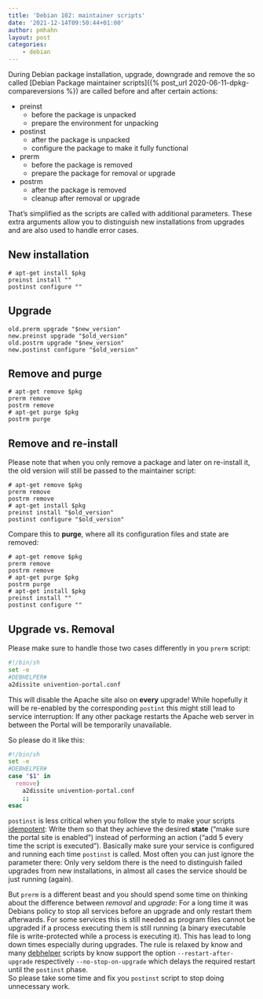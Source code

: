```yaml
---
title: 'Debian 102: maintainer scripts'
date: '2021-12-14T09:50:44+01:00'
author: pmhahn
layout: post
categories:
    - debian
---
```


During Debian package installation, upgrade, downgrade and remove the so called [Debian Package maintainer scripts]({% post_url 2020-06-11-dpkg-compareversions %}) are called before and after certain actions:

- preinst
  - before the package is unpacked
  - prepare the environment for unpacking
- postinst
  - after the package is unpacked
  - configure the package to make it fully functional
- prerm
  - before the package is removed
  - prepare the package for removal or upgrade
- postrm
  - after the package is removed
  - cleanup after removal or upgrade

That’s simplified as the scripts are called with additional parameters. These extra arguments allow you to distinguish new installations from upgrades and are also used to handle error cases.

## New installation

```console
# apt-get install $pkg
preinst install ""
postinst configure ""
```

## Upgrade

```
old.prerm upgrade "$new_version"
new.preinst upgrade "$old_version"
old.postrm upgrade "$new_version"
new.postinst configure "$old_version"
```

## Remove and purge

```console
# apt-get remove $pkg
prerm remove
postrm remove
# apt-get purge $pkg
postrm purge
```

## Remove and re-install

Please note that when you only remove a package and later on re-install it, the old version will still be passed to the maintainer script:

```console
# apt-get remove $pkg
prerm remove
postrm remove
# apt-get install $pkg
preinst install "$old_version"
postinst configure "$old_version"
```

Compare this to **purge**, where all its configuration files and state are removed:

```console
# apt-get remove $pkg
prerm remove
postrm remove
# apt-get purge $pkg
postrm purge
# apt-get install $pkg
preinst install ""
postinst configure ""
```

## Upgrade vs. Removal

Please make sure to handle those two cases differently in you `prerm` script:  

```bash
#!/bin/sh  
set -e  
#DEBHELPER#  
a2dissite univention-portal.conf  
```

This will disable the Apache site also on **every** upgrade! While hopefully it will be re-enabled by the corresponding `postint` this might still lead to service interruption: If any other package restarts the Apache web server in between the Portal will be temporarily unavailable.

So please do it like this:  

```bash
#!/bin/sh  
set -e  
#DEBHELPER#  
case "$1" in  
  remove)  
    a2dissite univention-portal.conf  
    ;;  
esac  
```

`postinst` is less critical when you follow the style to make your scripts [idempotent](https://www.debian.org/doc/debian-policy/ch-maintainerscripts.html#maintainer-scripts-idempotency): Write them so that they achieve the desired **state** (<q>make sure the portal site is enabled</q>) instead of performing an action (<q>add 5 every time the script is executed</q>). Basically make sure your service is configured and running each time `postinst` is called. Most often you can just ignore the parameter there: Only very seldom there is the need to distinguish failed upgrades from new installations, in almost all cases the service should be just running (again).

But `prerm` is a different beast and you should spend some time on thinking about the difference between *removal* and *upgrade*: For a long time it was Debians policy to stop all services before an upgrade and only restart them afterwards. For some services this is still needed as program files cannot be upgraded if a process executing them is still running (a binary executable file is write-protected while a process is executing it). This has lead to long down times especially during upgrades. The rule is relaxed by know and many [debhelper](https://manpages.debian.org/unstable/debhelper/dh_systemd_start.1.de.html) scripts by know support the option `--restart-after-upgrade` respectively `--no-stop-on-upgrade` which delays the required restart until the `postinst` phase.  
So please take some time and fix you `postinst` script to stop doing unnecessary work.
